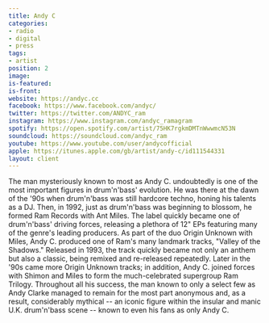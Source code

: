 ```yaml
---
title: Andy C
categories:
- radio
- digital
- press
tags:
- artist
position: 2
image: 
is-featured: 
is-front: 
website: https://andyc.cc
facebook: https://www.facebook.com/andyc/
twitter: https://twitter.com/ANDYC_ram
instagram: https://www.instagram.com/andyc_ramagram
spotify: https://open.spotify.com/artist/75HK7rgkmDMTnWwwmcN53N
soundcloud: https://soundcloud.com/andyc_ram
youtube: https://www.youtube.com/user/andycofficial
apple: https://itunes.apple.com/gb/artist/andy-c/id111544331
layout: client
---
```


The man mysteriously known to most as Andy C. undoubtedly is one of the most important figures in drum'n'bass' evolution. He was there at the dawn of the '90s when drum'n'bass was still hardcore techno, honing his talents as a DJ. Then, in 1992, just as drum'n'bass was beginning to blossom, he formed Ram Records with Ant Miles. The label quickly became one of drum'n'bass' driving forces, releasing a plethora of 12" EPs featuring many of the genre's leading producers. As part of the duo Origin Unknown with Miles, Andy C. produced one of Ram's many landmark tracks, "Valley of the Shadows." Released in 1993, the track quickly became not only an anthem but also a classic, being remixed and re-released repeatedly. Later in the '90s came more Origin Unknown tracks; in addition, Andy C. joined forces with Shimon and Miles to form the much-celebrated supergroup Ram Trilogy. Throughout all his success, the man known to only a select few as Andy Clarke managed to remain for the most part anonymous and, as a result, considerably mythical -- an iconic figure within the insular and manic U.K. drum'n'bass scene -- known to even his fans as only Andy C.
